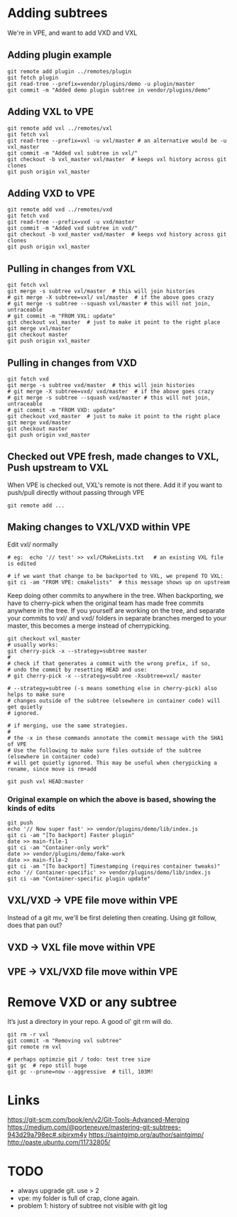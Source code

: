 # Adding subtrees

We're in VPE, and want to add VXD and VXL

## Adding plugin example

    git remote add plugin ../remotes/plugin
    git fetch plugin
    git read-tree --prefix=vendor/plugins/demo -u plugin/master
    git commit -m "Added demo plugin subtree in vendor/plugins/demo"

## Adding VXL to VPE

    git remote add vxl ../remotes/vxl
    git fetch vxl
    git read-tree --prefix=vxl -u vxl/master # an alternative would be -u vxl_master
    git commit -m "Added vxl subtree in vxl/"
    git checkout -b vxl_master vxl/master  # keeps vxl history across git clones
    git push origin vxl_master

## Adding VXD to VPE
    git remote add vxd ../remotes/vxd
    git fetch vxd
    git read-tree --prefix=vxd -u vxd/master
    git commit -m "Added vxd subtree in vxd/"
    git checkout -b vxd_master vxd/master  # keeps vxd history across git clones
    git push origin vxl_master

## Pulling in changes from VXL

    git fetch vxl
    git merge -s subtree vxl/master  # this will join histories
    # git merge -X subtree=vxl/ vxl/master  # if the above goes crazy
    # git merge -s subtree --squash vxl/master # this will not join, untraceable
    # git commit -m "FROM VXL: update"
    git checkout vxl_master  # just to make it point to the right place
    git merge vxl/master
    git checkout master
    git push origin vxl_master

## Pulling in changes from VXD

    git fetch vxd
    git merge -s subtree vxd/master  # this will join histories
    # git merge -X subtree=vxd/ vxd/master  # if the above goes crazy
    # git merge -s subtree --squash vxd/master # this will not join, untraceable
    # git commit -m "FROM VXD: update"
    git checkout vxd_master  # just to make it point to the right place
    git merge vxd/master
    git checkout master
    git push origin vxd_master

## Checked out VPE fresh, made changes to VXL, Push upstream to VXL

When VPE is checked out, VXL's remote is not there. Add it if you want to
push/pull directly without passing through VPE

    git remote add ...

## Making changes to VXL/VXD within VPE


Edit vxl/ normally

    # eg:  echo '// test' >> vxl/CMakeLists.txt   # an existing VXL file is edited

    # if we want that change to be backported to VXL, we prepend TO VXL:
    git ci -am "FROM VPE: cmakelists"  # this message shows up on upstream

Keep doing other commits to anywhere in the tree.  When backporting, we have to
cherry-pick when the original team has made free commits anywhere in the tree.
If you yourself are working on the tree, and separate your commits to vxl/ and
vxd/ folders in separate branches merged to your master, this becomes a merge
instead of cherrypicking.

    git checkout vxl_master
    # usually works: 
    git cherry-pick -x --strategy=subtree master
    #
    # check if that generates a commit with the wrong prefix, if so,
    # undo the commit by resetting HEAD and use:
    # git cherry-pick -x --strategy=subtree -Xsubtree=vxl/ master

    # --strategy=subtree (-s means something else in cherry-pick) also helps to make sure
    # changes outside of the subtree (elsewhere in container code) will get quietly
    # ignored. 

    # if merging, use the same strategies.
    #
    # the -x in these commands annotate the commit message with the SHA1 of VPE
    # Use the following to make sure files outside of the subtree (elsewhere in container code) 
    # will get quietly ignored. This may be useful when cherypicking a rename, since move is rm+add

    git push vxl HEAD:master

### Original example on which the above is based, showing the kinds of edits
    git push
    echo '// Now super fast' >> vendor/plugins/demo/lib/index.js
    git ci -am "[To backport] Faster plugin"
    date >> main-file-1
    git ci -am "Container-only work"
    date >> vendor/plugins/demo/fake-work
    date >> main-file-2
    git ci -am "[To backport] Timestamping (requires container tweaks)"
    echo '// Container-specific' >> vendor/plugins/demo/lib/index.js
    git ci -am "Container-specific plugin update"

## VXL/VXD -> VPE file move within VPE

Instead of a git mv, we'll be first deleting then creating.
Using git follow, does that pan out?

## VXD -> VXL file move within VPE

## VPE -> VXL/VXD file move within VPE

  

# Remove VXD or any subtree

It’s just a directory in your repo. A good ol’ git rm will do.

    git rm -r vxl
    git commit -m "Removing vxl subtree"
    git remote rm vxl

    # perhaps optimzie git / todo: test tree size
    git gc  # repo still huge
    git gc --prune=now --aggressive  # till, 103M!

# Links

https://git-scm.com/book/en/v2/Git-Tools-Advanced-Merging
https://medium.com/@porteneuve/mastering-git-subtrees-943d29a798ec#.sjbirxm4y
https://saintgimp.org/author/saintgimp/
http://paste.ubuntu.com/11732805/

# TODO
- always upgrade git. use > 2
- vpe: my folder is full of crap, clone again.
- problem 1: history of subtree not visible with git log
